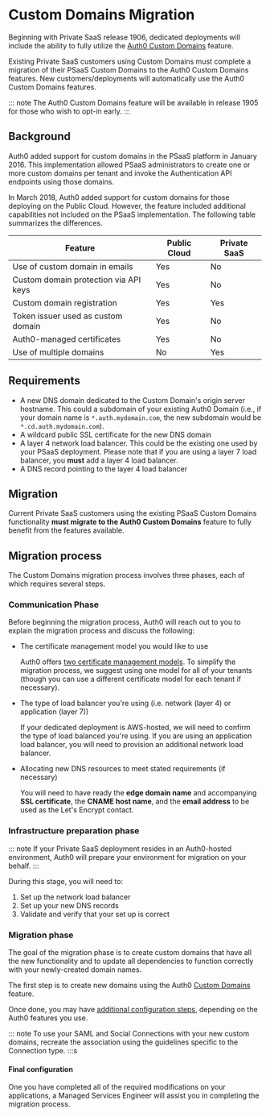 # Custom Domains Migration

Beginning with Private SaaS release 1906, dedicated deployments will include the ability to fully utilize the [Auth0 Custom Domains](/custom-domains) feature.

Existing Private SaaS customers using Custom Domains must complete a migration of their PSaaS Custom Domains to the Auth0 Custom Domains features. New customers/deployments will automatically use the Auth0 Custom Domains features.

::: note
The Auth0 Custom Domains feature will be available in release 1905 for those who wish to opt-in early.
:::

## Background

Auth0 added support for custom domains in the PSaaS platform in January 2016. This implementation allowed PSaaS administrators to create one or more custom domains per tenant and invoke the Authentication API endpoints using those domains.

In March 2018, Auth0 added support for custom domains for those deploying on the Public Cloud. However, the feature included additional capabilities not included on the PSaaS implementation. The following table summarizes the differences.

| Feature | Public Cloud | Private SaaS |
| - | - | - |
| Use of custom domain in emails | Yes | No |
| Custom domain protection via API keys | Yes | No |
| Custom domain registration | Yes | Yes |
| Token issuer used as custom domain | Yes | No |
| Auth0-managed certificates | Yes | No |
| Use of multiple domains | No | Yes |

## Requirements

* A new DNS domain dedicated to the Custom Domain's origin server hostname. This could a subdomain of your existing Auth0 Domain (i.e., if your domain name is `*.auth.mydomain.com`, the new subdomain would be `*.cd.auth.mydomain.com`).
* A wildcard public SSL certificate for the new DNS domain
* A layer 4 network load balancer. This could be the existing one used by your PSaaS deployment. Please note that if you are using a layer 7 load balancer, you **must** add a layer 4 load balancer.
* A DNS record pointing to the layer 4 load balancer

## Migration

Current Private SaaS customers using the existing PSaaS Custom Domains functionality **must migrate to the Auth0 Custom Domains** feature to fully benefit from the features available.

## Migration process

The Custom Domains migration process involves three phases, each of which requires several steps.

### Communication Phase

Before beginning the migration process, Auth0 will reach out to you to explain the migration process and discuss the following:

* The certificate management model you would like to use

  Auth0 offers [two certificate management models](/custom-domains/#certificate-management). To simplify the migration process, we suggest using one model for all of your tenants (though you can use a different certificate model for each tenant if necessary).

* The type of load balancer you're using (i.e. network (layer 4) or application (layer 7))

  If your dedicated deployment is AWS-hosted, we will need to confirm the type of load balanced you're using. If you are using an application load balancer, you will need to provision an additional network load balancer.

* Allocating new DNS resources to meet stated requirements (if necessary)

  You will need to have ready the **edge domain name** and accompanying **SSL certificate**, the **CNAME host name**, and the **email address** to be used as the Let's Encrypt contact.

### Infrastructure preparation phase

::: note
If your Private SaaS deployment resides in an Auth0-hosted environment, Auth0 will prepare your environment for migration on your behalf.
:::

During this stage, you will need to:

1. Set up the network load balancer
2. Set up your new DNS records
3. Validate and verify that your set up is correct

### Migration phase

The goal of the migration phase is to create custom domains that have all the new functionality and to update all dependencies to function correctly with your newly-created domain names.

The first step is to create new domains using the Auth0 [Custom Domains](/custom-domains) feature.

Once done, you may have [additional configuration steps](/custom-domains/additional-configuration#configure-social-identity-providers), depending on the Auth0 features you use.

::: note
To use your SAML and Social Connections with your new custom domains, recreate the association using the guidelines specific to the Connection type.
:::s

#### Final configuration

One you have completed all of the required modifications on your applications, a Managed Services Engineer will assist you in completing the migration process.